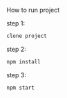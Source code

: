 How to run project

step 1:

```sh
clone project
```

step 2:

```sh
npm install
```

step 3:

```sh
npm start
```
